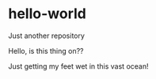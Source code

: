 # hello-world
Just another repository

Hello, is this thing on??

Just getting my feet wet in this vast ocean!
